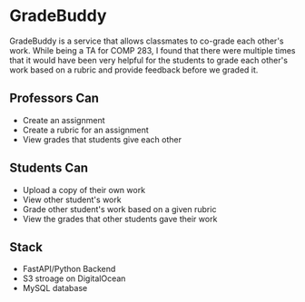 # GradeBuddy

GradeBuddy is a service that allows classmates to co-grade each other's work. While being a TA for COMP 283, I found that there were multiple times that it would have been very helpful for the students to grade each other's work based on a rubric and provide feedback before we graded it. 

## Professors Can
* Create an assignment
* Create a rubric for an assignment
* View grades that students give each other

## Students Can
* Upload a copy of their own work
* View other student's work
* Grade other student's work based on a given rubric 
* View the grades that other students gave their work

## Stack
* FastAPI/Python Backend
* S3 stroage on DigitalOcean
* MySQL database